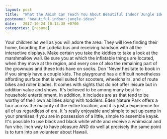 ```yaml
---
layout: post
title:  "What the Amish Can Teach You About Beautiful Indoor Jungle Ideas"
postname: "beautiful-indoor-jungle-ideas"
date:   2017-10-24 10:13:38 +0700
categories: [resume]
---
```

Your children as well as you will adore the area. They will love finding their home, boarding the Lodeka bus and receiving handson with all the interactive displays. Make certain you take the kiddies to take a look at the marshmallow wall. Be sure you at which the inflatable things are located, when they move at the region, and every one of also the remaining part of the grownups and these kids have on socks. Don 'Never hesitate to book in if you simply have a couple kids. The playground has a difficult nonetheless affording surface that is well suited for scooters, wheelchairs, and of route bikes and roller blades. It comes with sights that do not offer leisure but in addition value and shows. It's believed to be among many best for household entertainment. In addition, it includes are as that tend to be worthy of their own abilities along with toddlers. Eden Nature Park offers a tour across the majority of the entire location, and it is just a experience for all of us regardless of era. It 's really enjoyable and simple to set up camp in your premises if you are in possession of a little, simple to assemble kayak. It's possible to use black and black white white and receive a whimsical and fun vibe. Inch way to have pleasure AND do well at precisely the same point is to turn into an volunteer about Hawaii.
